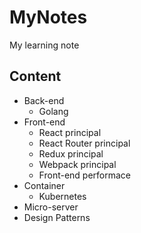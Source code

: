 # MyNotes
My learning note

## Content

- Back-end
  - Golang
- Front-end
  - React principal
  - React Router principal
  - Redux principal
  - Webpack principal
  - Front-end performace 
- Container
  - Kubernetes
- Micro-server
- Design Patterns